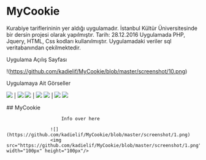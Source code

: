 # MyCookie
Kurabiye tariflerininin yer aldığı uygulamadır. İstanbul Kültür Üniversitesinde bir dersin projesi olarak yapılmıştır.  Tarih: 28.12.2016
Uygulamada PHP, Jquery, HTML, Css kodları kullanılmıştır.
Uygulamadaki veriler sql veritabanından çekilmektedir.

Uygulama Açılış Sayfası 

!(https://github.com/kadielif/MyCookie/blob/master/screenshot/10.png)



Uygulamaya Ait Görseller 

![](https://github.com/kadielif/MyCookie/blob/master/screenshot/1.png) | ![](https://github.com/kadielif/MyCookie/blob/master/screenshot/2.png)
![](https://github.com/kadielif/MyCookie/blob/master/screenshot/3.png) | ![](https://github.com/kadielif/MyCookie/blob/master/screenshot/4.png)
![](https://github.com/kadielif/MyCookie/blob/master/screenshot/5.png) | ![](https://github.com/kadielif/MyCookie/blob/master/screenshot/6.png) 
![](https://github.com/kadielif/MyCookie/blob/master/screenshot/7.png)

 <section data-markdown>
                    ## MyCookie
        
                        Info over here

                    ![](https://github.com/kadielif/MyCookie/blob/master/screenshot/1.png)
                    <img src="https://github.com/kadielif/MyCookie/blob/master/screenshot/1.png" width="100px" height="100px"/>
 </section>
